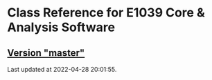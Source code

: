 # Class Reference for E1039 Core & Analysis Software
## [Version "master"](master/)
Last updated at 2022-04-28 20:01:55.

